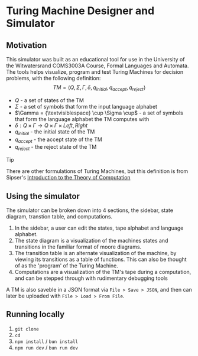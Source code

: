 # Turing Machine Designer and Simulator

## Motivation

This simulator was built as an educational tool for use in the University of the Witwatersrand COMS3003A Course, Formal Languages and Automata.
The tools helps visualize, program and test Turing Machines for decision problems, with the following definition:
$$
	TM = \left< Q, \Sigma, \Gamma, \delta, q_{initial}, q_{accept}, q_{reject} \right>
$$

* $Q$ - a set of states of the TM
* $\Sigma$ - a set of symbols that form the input language alphabet
* $\Gamma = {\textvisiblespace} \cup \Sigma \cup$ - a set of symbols that form the language alphabet the TM computes with
* $\delta: Q \times \Gamma \rightarrow Q \times \Gamma \times {Left, Right}$
* $q_{initial}$ - the initial state of the TM
* $q_{accept}$ - the accept state of the TM
* $q_{reject}$ - the reject state of the TM

> [!TIP]
> There are other formulations of Turing Machines, but this definition is from Sipser's [Introduction to the Theory of Computation](https://www.amazon.com/Introduction-Theory-Computation-Michael-Sipser/dp/113318779X)

## Using the simulator

The simulator can be broken down into 4 sections, the sidebar, state diagram, transtion table, and computations.

1. In the sidebar, a user can edit the states, tape alphabet and language alphabet.
2. The state diagram is a visualization of the machines states and transitions in the familiar format of moore diagrams.
3. The transition table is an alternate visualization of the machine, by viewing its transitions as a table of functions.
This can also be thought of as the 'program' of the Turing Machine.
4. Computations are a visualization of the TM's tape during a computation, and can be stepped through with rudimentary debugging tools

A TM is also saveble in a JSON format via `File > Save > JSON`, and then can later be uploaded with `File > Load > From File`.

## Running locally

1. `git clone`
2. `cd`
3. `npm install` / `bun install`
4. `npm run dev` / `bun run dev`
